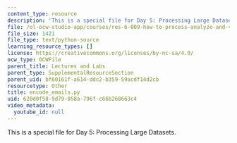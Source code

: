 ```yaml
---
content_type: resource
description: 'This is a special file for Day 5: Processing Large Datasets.'
file: /ol-ocw-studio-app/courses/res-6-009-how-to-process-analyze-and-visualize-data-january-iap-2012/620d0f589d79058a796fc66b268663c4_encode_emails.py
file_size: 1421
file_type: text/python-source
learning_resource_types: []
license: https://creativecommons.org/licenses/by-nc-sa/4.0/
ocw_type: OCWFile
parent_title: Lectures and Labs
parent_type: SupplementalResourceSection
parent_uid: bf60161f-a614-ddc2-b359-59acdf14d2cb
resourcetype: Other
title: encode_emails.py
uid: 620d0f58-9d79-058a-796f-c66b268663c4
video_metadata:
  youtube_id: null
---
```

This is a special file for Day 5: Processing Large Datasets.
